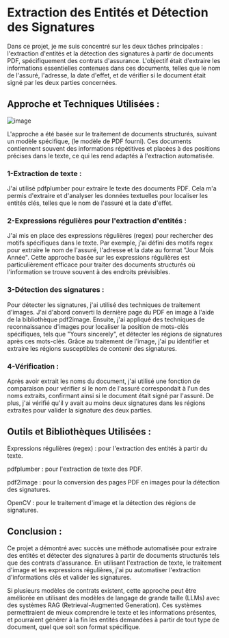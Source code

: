# Extraction des Entités et Détection des Signatures 

Dans ce projet, je me suis concentré sur les deux tâches principales : l'extraction d'entités et la détection des signatures à partir de documents PDF, spécifiquement des contrats d'assurance. L'objectif était d'extraire les informations essentielles contenues dans ces documents, telles que le nom de l'assuré, l'adresse, la date d'effet, et de vérifier si le document était signé par les deux parties concernées.

## Approche et Techniques Utilisées :

![image](https://github.com/user-attachments/assets/2c80d747-b1ac-40c9-9643-697a2bd6a45e) 


L'approche a été basée sur le traitement de documents structurés, suivant un modèle spécifique, (le modèle de PDF fourni). Ces documents contiennent souvent des informations répétitives et placées à des positions précises dans le texte, ce qui les rend adaptés à l'extraction automatisée.

### 1-Extraction de texte :

J'ai utilisé pdfplumber pour extraire le texte des documents PDF. Cela m'a permis d'extraire et d'analyser les données textuelles pour localiser les entités clés, telles que le nom de l'assuré et la date d'effet.

### 2-Expressions régulières pour l'extraction d'entités :

J'ai mis en place des expressions régulières (regex) pour rechercher des motifs spécifiques dans le texte. Par exemple, j'ai défini des motifs regex pour extraire le nom de l'assuré, l'adresse et la date au format "Jour Mois Année". Cette approche basée sur les expressions régulières est particulièrement efficace pour traiter des documents structurés où l'information se trouve souvent à des endroits prévisibles.

### 3-Détection des signatures :

Pour détecter les signatures, j'ai utilisé des techniques de traitement d'images. J'ai d'abord converti la dernière page du PDF en image à l'aide de la bibliothèque pdf2image. Ensuite, j'ai appliqué des techniques de reconnaissance d'images pour localiser la position de mots-clés spécifiques, tels que "Yours sincerely", et détecter les régions de signatures après ces mots-clés. Grâce au traitement de l'image, j'ai pu identifier et extraire les régions susceptibles de contenir des signatures.

### 4-Vérification :

Après avoir extrait les noms du document, j'ai utilisé une fonction de comparaison pour vérifier si le nom de l'assuré correspondait à l'un des noms extraits, confirmant ainsi si le document était signé par l'assuré. De plus, j'ai vérifié qu'il y avait au moins deux signatures dans les régions extraites pour valider la signature des deux parties.


## Outils et Bibliothèques Utilisées :

Expressions régulières (regex) : pour l'extraction des entités à partir du texte.

pdfplumber :  pour l'extraction de texte des PDF.

pdf2image : pour la conversion des pages PDF en images pour la détection des signatures.

OpenCV : pour le traitement d'image et la détection des régions de signatures.



## Conclusion :
Ce projet a démontré avec succès une méthode automatisée pour extraire des entités et détecter des signatures à partir de documents structurés tels que des contrats d'assurance. En utilisant l'extraction de texte, le traitement d'image et les expressions régulières, j'ai pu automatiser l'extraction d'informations clés et valider les signatures.

Si plusieurs modèles de contrats existent, cette approche peut être améliorée en utilisant des modèles de langage de grande taille (LLMs) avec des systèmes RAG (Retrieval-Augmented Generation). Ces systèmes permettraient de mieux comprendre le texte et les informations présentes, et pourraient générer à la fin les entités demandées à partir de tout type de document, quel que soit son format spécifique.
